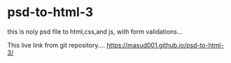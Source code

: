 # psd-to-html-3
this is noly psd file to html,css,and js, with form validations...

This live link from git repository....
https://masud001.github.io/psd-to-html-3/


